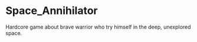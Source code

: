 # Space_Annihilator
Hardcore game about brave warrior who try himself in the deep, unexplored space.
